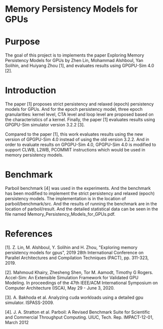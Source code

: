 # Memory Persistency Models for GPUs

# Purpose

The goal of this project is to implements the paper Exploring Memory Persistency Models for GPUs by Zhen Lin, Mohammad Alshboul, Yan Solihin, and Huiyang Zhou [1], and evaluates results using GPGPU-Sim 4.0 [2]. 

# Introduction

The paper [1] proposes strict persistency and relaxed (epoch) persistency models for GPUs. And for the epoch persistency model, three epoch granularities: kernel level, CTA level and loop level are proposed based on the characteristics of a kernel. Finally, the paper [1] evaluates results using GPGPU-Sim simulator version 3.2.2 [3]. 

Compared to the paper [1], this work evaluates results using the new version of GPGPU-Sim 4.0 instead of using the old version 3.2.2. And in order to evaluate results on GPGPU-Sim 4.0, GPGPU-Sim 4.0 is modified to support CLWB, L2WB, PCOMMIT instructions which would be used in memory persistency models.

# Benchmark

Parboil benchmark [4] was used in the experiments. And the benchmark has been modified to implement the strict persistency and relaxed (epoch) persistency models. The implementation is in the location of parboil/benchmark/src. And the results of running the benchmark are in the location of parboil/result. And the detailed statistical data can be seen in the file named Memory_Persistency_Models_for_GPUs.pdf.

# References
[1]. Z. Lin, M. Alshboul, Y. Solihin and H. Zhou, "Exploring memory persistency models for gpus", 2019 28th International Conference on Parallel Architectures and Compilation Techniques (PACT), pp. 311-323, 2019.

[2]. Mahmoud Khairy, Zhesheng Shen, Tor M. Aamodt, Timothy G Rogers. Accel-Sim: An Extensible Simulation Framework for Validated GPU Modeling. In proceedings of the 47th IEEE/ACM International Symposium on Computer Architecture (ISCA), May 29 - June 3, 2020.

[3]. A. Bakhoda et al. Analyzing cuda workloads using a detailed gpu simulator. ISPASS-2009.

[4]. J. A. Stratton et al. Parboil: A Revised Benchmark Suite for Scientific and Commercial Throughput Computing. UIUC, Tech. Rep. IMPACT-12-01, March 2012
